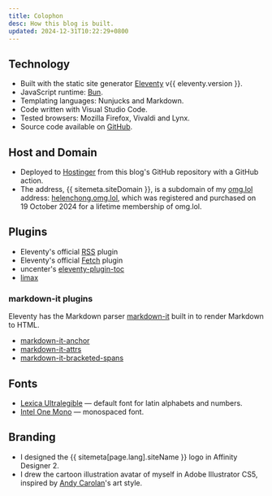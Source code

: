 ```yaml
---
title: Colophon
desc: How this blog is built.
updated: 2024-12-31T10:22:29+0800
---
```


## Technology
* Built with the static site generator [Eleventy](https://www.11ty.dev/) v{{ eleventy.version }}.
* JavaScript runtime: [Bun](https://bun.sh).
* Templating languages: Nunjucks and Markdown.
* Code written with Visual Studio Code.
* Tested browsers: Mozilla Firefox, Vivaldi and Lynx.
* Source code available on [GitHub](https://github.com/helenclx/helenchong-blog).

## Host and Domain
* Deployed to [Hostinger](https://www.hostinger.my/) from this blog's GitHub repository with a GitHub action.
* The address, {{ sitemeta.siteDomain }}, is a subdomain of my [omg.lol](https://home.omg.lol/) address: [helenchong.omg.lol](https://helenchong.omg.lol/), which was registered and purchased on 19 October 2024 for a lifetime membership of omg.lol.

## Plugins
* Eleventy's official [RSS](https://www.11ty.dev/docs/plugins/rss/) plugin
* Eleventy's official [Fetch](https://www.11ty.dev/docs/plugins/fetch/) plugin
* uncenter's [eleventy-plugin-toc](https://www.npmjs.com/package/@uncenter/eleventy-plugin-toc)
* [limax](https://www.npmjs.com/package/limax)

### markdown-it plugins
Eleventy has the Markdown parser [markdown-it](https://www.npmjs.com/package/markdown-it) built in to render Markdown to HTML.
* [markdown-it-anchor](https://www.npmjs.com/package/markdown-it-anchor)
* [markdown-it-attrs](https://www.npmjs.com/package/markdown-it-attrs)
* [markdown-it-bracketed-spans](https://www.npmjs.com/package/markdown-it-bracketed-spans)

## Fonts
* [Lexica Ultralegible](https://jacobxperez.github.io/lexica-ultralegible/) — default font for latin alphabets and numbers.
* [Intel One Mono](https://www.intel.com/content/www/us/en/company-overview/one-monospace-font.html) — monospaced font.

## Branding

* I designed the {{ sitemeta[page.lang].siteName }} logo in Affinity Designer 2.
* I drew the cartoon illustration avatar of myself in Adobe Illustrator CS5, inspired by [Andy Carolan](https://www.andycarolan.com/)'s art style.